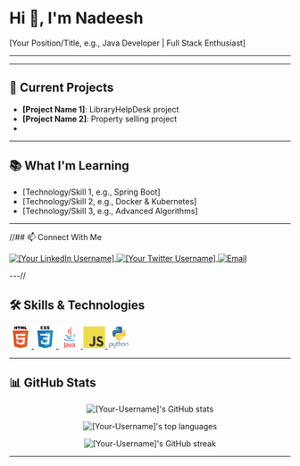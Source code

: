 # Hi 👋, I'm Nadeesh

[Your Position/Title, e.g., Java Developer | Full Stack Enthusiast]

---



---

## 🚀 Current Projects

- **[Project Name 1]**: LibraryHelpDesk project
- **[Project Name 2]**: Property selling project
-

---

## 📚 What I'm Learning

- [Technology/Skill 1, e.g., Spring Boot]
- [Technology/Skill 2, e.g., Docker & Kubernetes]
- [Technology/Skill 3, e.g., Advanced Algorithms]

---

//## 📫 Connect With Me

<p align="left">
  <a href="[Your LinkedIn URL]" target="blank">
    <img align="center" src="https://raw.githubusercontent.com/rahuldkjain/github-profile-readme-generator/master/src/images/icons/Social/linked-in-alt.svg" alt="[Your LinkedIn Username]" height="30" width="40" />
  </a>
  <a href="[Your Twitter URL]" target="blank">
    <img align="center" src="https://raw.githubusercontent.com/rahuldkjain/github-profile-readme-generator/master/src/images/icons/Social/twitter.svg" alt="[Your Twitter Username]" height="30" width="40" />
  </a>
  <a href="mailto:[Your Email Address]">
    <img align="center" src="https://cdn-icons-png.flaticon.com/512/281/281769.png" alt="Email" height="30" width="40" />
  </a>
</p>

---//

## 🛠️ Skills & Technologies

<p align="left">
  <a href="https://www.w3.org/html/" target="_blank" rel="noreferrer"> 
    <img src="https://raw.githubusercontent.com/devicons/devicon/master/icons/html5/html5-original-wordmark.svg" alt="html5" width="40" height="40"/> 
  </a> 
  <a href="https://www.w3schools.com/css/" target="_blank" rel="noreferrer"> 
    <img src="https://raw.githubusercontent.com/devicons/devicon/master/icons/css3/css3-original-wordmark.svg" alt="css3" width="40" height="40"/> 
  </a> 
  <a href="https://www.java.com" target="_blank" rel="noreferrer"> 
    <img src="https://raw.githubusercontent.com/devicons/devicon/master/icons/java/java-original-wordmark.svg" alt="java" width="40" height="40"/> 
  </a> 
  <a href="https://developer.mozilla.org/en-US/docs/Web/JavaScript" target="_blank" rel="noreferrer"> 
    <img src="https://raw.githubusercontent.com/devicons/devicon/master/icons/javascript/javascript-original.svg" alt="javascript" width="40" height="40"/> 
  </a> 
  <a href="https://www.python.org" target="_blank" rel="noreferrer"> 
    <img src="https://raw.githubusercontent.com/devicons/devicon/master/icons/python/python-original-wordmark.svg" alt="python" width="40" height="40"/> 
  </a> 
  <!-- Add more icons here if you want -->
</p>

---

## 📊 GitHub Stats

<p align="center">
  <img src="https://github-readme-stats.vercel.app/api?username=naadesh369x&show_icons=true&theme=default&hide_border=true" alt="[Your-Username]'s GitHub stats"/>
</p>

<p align="center">
  <img src="https://github-readme-stats.vercel.app/api/top-langs/?username==naadesh369x&layout=compact&theme=default&hide_border=true" alt="[Your-Username]'s top languages"/>
</p>

<p align="center">
  <img src="https://github-readme-streak-stats.herokuapp.com/?user==naadesh369x&theme=default&hide_border=true" alt="[Your-Username]'s GitHub streak"/>
</p>

---


